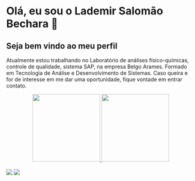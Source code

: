 <h1>Olá, eu sou o Lademir Salomão Bechara 👋</h1>
<div>
  <h2>Seja bem vindo ao meu perfil</h2>
</div>
<div>
  <p>
    Atualmente estou trabalhando no Laboratório de análises físico-químicas, controle de qualidade, sistema SAP, na empresa Belgo Arames.
   Formado em Tecnologia  de  Análise e Desenvolvimento de Sistemas. Caso queira e for de interesse em me dar uma oportunidade, fique   vontade em entrar contato.
  </p>
</div>

<div align="center">
  <a href="https://github.com/Lademir76">
  <img height="180em" src="https://github-readme-stats.vercel.app/api?username=Lademir76&show_icons=false&theme=dark&include_all_commits=true&count_private=true"/>
  <img height="180em" src="https://github-readme-stats.vercel.app/api/top-langs/?username=Lademir76&layout=compact&langs_count=7&theme=dark"/>
</div>
<br>
<div>
   <a href = "mailto:becharalademir76@gmail.com"><img src="https://img.shields.io/badge/-Gmail-%23333?style=for-the-badge&logo=gmail&logoColor=white" target="_blank"></a>
  <a href="https://www.linkedin.com/in/lademirbechara/" target="_blank"><img src="https://img.shields.io/badge/-LinkedIn-%230077B5?style=for-the-badge&logo=linkedin&logoColor=white" target="_blank"></a> 
</div>  
